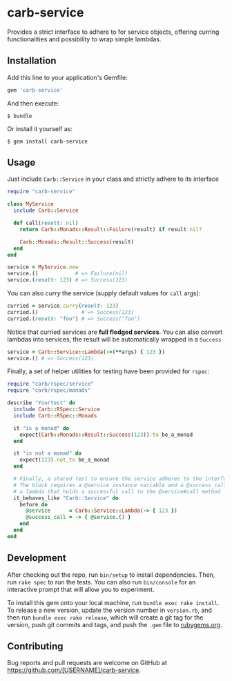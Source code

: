 # carb-service

Provides a strict interface to adhere to for service objects, offering curring
functionalities and possibility to wrap simple lambdas.

## Installation

Add this line to your application's Gemfile:

```ruby
gem 'carb-service'
```

And then execute:

    $ bundle

Or install it yourself as:

    $ gem install carb-service

## Usage

Just include `Carb::Service` in your class and strictly adhere to its interface

```ruby
require "carb-service"

class MyService
  include Carb::Service

  def call(result: nil)
    return Carb::Monads::Result::Failure(result) if result.nil?

    Carb::Monads::Result::Success(result)
  end
end

service = MyService.new
service.()            # => Failure(nil)
service.(result: 123) # => Success(123)
```

You can also _curry_ the service (supply default values for `call` args):

```ruby
curried = service.curry(result: 123)
curried.()              # => Success(123)
curried.(result: "foo") # => Success("foo")
```

Notice that curried services are **full fledged services**.
You can also convert lambdas into services, the result will be automatically
wrapped in a `Success`

```ruby
service = Carb::Service::Lambda(->(**args) { 123 })
service.() # => Success(123)
```

Finally, a set of helper utilities for testing have been provided for `rspec`:

```ruby
require "carb/rspec/service"
require "carb/rspec/monads"

describe "Yourtest" do
  include Carb::RSpec::Service
  include Carb::RSpec::Monads

  it "is a monad" do
    expect(Carb::Monads::Result::Success(123)).to be_a_monad
  end

  it "is not a monad" do
    expect(123).not_to be_a_monad
  end

  # Finally, a shared test to ensure the service adheres to the interface
  # The block requires a @service instance variable and a @success_call which is
  # a lambda that holds a successful call to the @service#call method
  it_behaves_like "Carb::Service" do
    before do
      @service      = Carb::Service::Lambda(-> { 123 })
      @success_call = -> { @service.() }
    end
  end
end
```

## Development

After checking out the repo, run `bin/setup` to install dependencies. Then, run `rake spec` to run the tests. You can also run `bin/console` for an interactive prompt that will allow you to experiment.

To install this gem onto your local machine, run `bundle exec rake install`. To release a new version, update the version number in `version.rb`, and then run `bundle exec rake release`, which will create a git tag for the version, push git commits and tags, and push the `.gem` file to [rubygems.org](https://rubygems.org).

## Contributing

Bug reports and pull requests are welcome on GitHub at https://github.com/[USERNAME]/carb-service.

